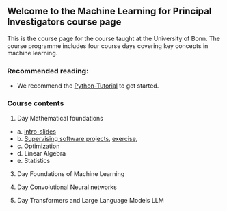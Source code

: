 ## Welcome to the Machine Learning for Principal Investigators course page

This is the course page for the course taught at the University of Bonn.
The course programme includes four course days covering key concepts in machine learning.

### Recommended reading:
- We recommend the [Python-Tutorial](https://docs.python.org/3/tutorial/index.html) to get started.


### Course contents

1. Day Mathematical foundations
  - a. [intro-slides](https://github.com/Machine-Learning-for-PIs/01a_slides_intro/blob/main/build/presentation.pdf)
  - b. [Supervising software projects](https://github.com/Machine-Learning-for-PIs/01a_software_lecture/blob/main/build/presentation.pdf), [exercise](https://github.com/Machine-Learning-for-PIs/01a_intro_exercise),
  - c. Optimization
  - d. Linear Algebra
  - e. Statistics

3. Day Foundations of Machine Learning

4. Day Convolutional Neural networks

5. Day Transformers and Large Language Models LLM
 
